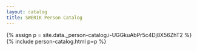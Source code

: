 ```yaml
---
layout: catalog
title: SWERIK Person Catalog
---
```

{% assign p = site.data._person-catalog.i-UGGkuAbPr5c4Dj8X56ZhT2 %}
{% include person-catalog.html p=p %}


